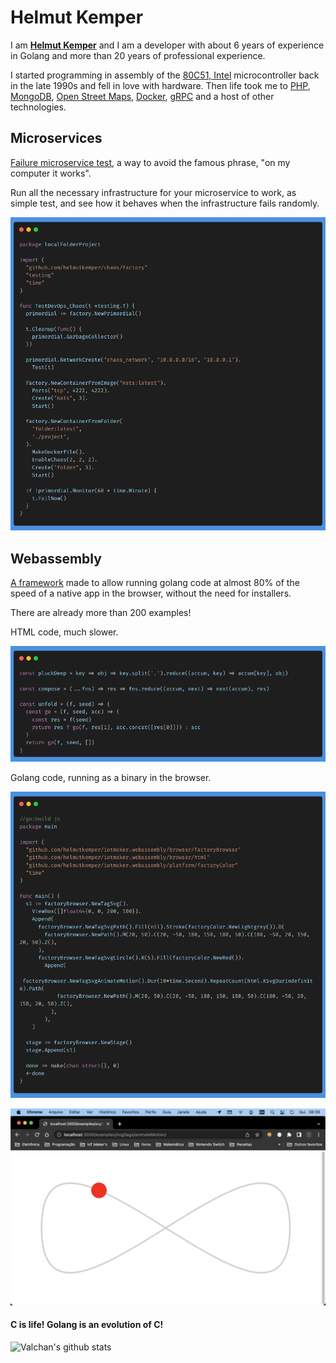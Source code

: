 # Helmut Kemper

I am [**Helmut Kemper**](https://www.linkedin.com/in/helmut-kemper-93a5441b/) and I am a developer with about 6 years of experience in Golang and more than 20 years of professional experience.

I started programming in assembly of the [80C51, Intel](https://www.nxp.com/docs/en/data-sheet/8XC51_8XC52.pdf) microcontroller back in the late 1990s and fell in love with hardware. Then life took me to [PHP](https://www.php.net/), [MongoDB](https://www.mongodb.com/), [Open Street Maps](https://www.openstreetmap.org/), [Docker](https://www.docker.com/), [gRPC](https://grpc.io/) and a host of other technologies.

## Microservices

[Failure microservice test](https://github.com/helmutkemper/chaos), a way to avoid the famous phrase, "on my computer it works".

Run all the necessary infrastructure for your microservice to work, as simple test, and see how it behaves when the infrastructure fails randomly.

![basic example](./images/example.png)

## Webassembly

[A framework](https://github.com/helmutkemper/webassembly) made to allow running golang code at almost 80% of the speed of a native app in the browser, without the need for installers.

There are already more than 200 examples!

HTML code, much slower.

![html code](./images/html.png)

Golang code, running as a binary in the browser.

![webassembly](./images/webassembly.png)

![result](./images/screen2.png)


#### **C** is life! **Golang** is an evolution of **C**!

![Valchan's github stats](https://github-readme-stats.vercel.app/api?username=helmutkemper&show_icons=true)

